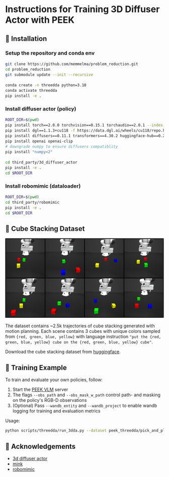# Instructions for Training 3D Diffuser Actor with PEEK

## 🚀 Installation

### Setup the repository and conda env
```bash
git clone https://github.com/memmelma/problem_reduction.git
cd problem_reduction
git submodule update --init --recursive

conda create -n threedda python=3.10
conda activate threedda
pip install -e .
```

### Install diffuser actor (policy)
```bash
ROOT_DIR=$(pwd)
pip install torch==2.0.0 torchvision==0.15.1 torchaudio==2.0.1 --index-url https://download.pytorch.org/whl/cu118
pip install dgl==1.1.3+cu118 -f https://data.dgl.ai/wheels/cu118/repo.html
pip install diffusers==0.11.1 transformers==4.30.2 huggingface-hub==0.25.2
pip install openai openai-clip
# downgrade numpy to ensure diffusers compatiblity
pip install "numpy<2"

cd third_party/3d_diffuser_actor
pip install -e .
cd $ROOT_DIR
```

### Install robomimic (dataloader)
```bash
ROOT_DIR=$(pwd)
cd third_party/robomimic
pip install -e .
cd $ROOT_DIR
```

## 🧊 Cube Stacking Dataset

![Cube Stacking Dataset Example](dataset_grid.gif)

The dataset contains ~2.5k trajectories of cube stacking generated with motion planning. Each scene contains 3 cubes with unique colors sampled from ```{red, green, blue, yellow}``` with language instruction ```"put the {red, green, blue, yellow} cube on the {red, green, blue, yellow} cube"```.

Download the cube stacking dataset from [huggingface](https://huggingface.co/datasets/memmelma/peek_threedda/tree/main).



## 💪 Training Example
To train and evaluate your own policies, follow:
1. Start the [PEEK VLM](https://github.com/memmelma/peek_vlm/blob/main/README.md#server) server
2. The flags ```--obs_path``` and ```--obs_mask_w_path``` control path- and masking on the policy's RGB-D observations
3. (Optional) Pass ```--wandb_entity``` and ```--wandb_project``` to enable wandb logging for training and evaluation metrics

Usage:
```bash
python scripts/threedda/run_3dda.py --dataset peek_threedda/pick_and_place_2500_3_objs_va_vel_004_ee.hdf5 --obs_continuous_gripper --obs_path --obs_mask_w_path --server_ip_vlm http://localhost:8000 --num_epochs 1500 --name example
```

## 🙏 Acknowledgements
- [3d diffuser actor](https://github.com/nickgkan/3d_diffuser_actor)
- [mink](https://github.com/kevinzakka/mink)
- [robomimic](https://github.com/ARISE-Initiative/robomimic)
